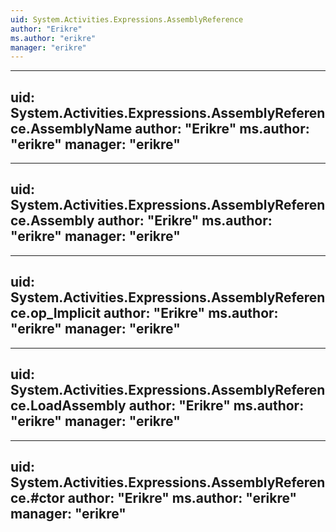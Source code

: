 ```yaml
---
uid: System.Activities.Expressions.AssemblyReference
author: "Erikre"
ms.author: "erikre"
manager: "erikre"
---
```


---
uid: System.Activities.Expressions.AssemblyReference.AssemblyName
author: "Erikre"
ms.author: "erikre"
manager: "erikre"
---

---
uid: System.Activities.Expressions.AssemblyReference.Assembly
author: "Erikre"
ms.author: "erikre"
manager: "erikre"
---

---
uid: System.Activities.Expressions.AssemblyReference.op_Implicit
author: "Erikre"
ms.author: "erikre"
manager: "erikre"
---

---
uid: System.Activities.Expressions.AssemblyReference.LoadAssembly
author: "Erikre"
ms.author: "erikre"
manager: "erikre"
---

---
uid: System.Activities.Expressions.AssemblyReference.#ctor
author: "Erikre"
ms.author: "erikre"
manager: "erikre"
---
